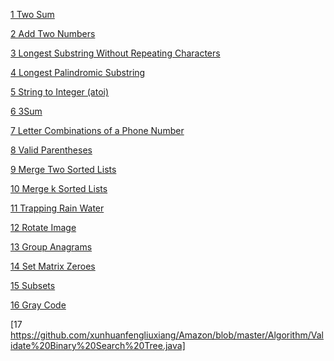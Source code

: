 [1 Two Sum](https://github.com/xunhuanfengliuxiang/Amazon/blob/master/Algorithm/Two%20Sum.java)

[2 Add Two Numbers](https://github.com/xunhuanfengliuxiang/Amazon/blob/master/Algorithm/Add%20Two%20Numbers.java)

[3 Longest Substring Without Repeating Characters](https://github.com/xunhuanfengliuxiang/Amazon/blob/master/Algorithm/Longest%20Substring%20Without%20Repeating%20Characters.java)

[4 Longest Palindromic Substring](https://github.com/xunhuanfengliuxiang/Amazon/blob/master/Algorithm/Longest%20Palindromic%20Substring.java)

[5 String to Integer (atoi)](https://github.com/xunhuanfengliuxiang/Amazon/blob/master/Algorithm/String%20to%20Integer%20(atoi).java)

[6 3Sum](https://github.com/xunhuanfengliuxiang/Amazon/blob/master/Algorithm/3Sum.java)

[7 Letter Combinations of a Phone Number](https://github.com/xunhuanfengliuxiang/Amazon/blob/master/Algorithm/Letter%20Combinations%20of%20a%20Phone%20Number.java)

[8 Valid Parentheses](https://github.com/xunhuanfengliuxiang/Amazon/blob/master/Algorithm/Valid%20Parentheses.java)

[9 Merge Two Sorted Lists](https://github.com/xunhuanfengliuxiang/Amazon/blob/master/Algorithm/Merge%20Two%20Sorted%20Lists.java)

[10 Merge k Sorted Lists](https://github.com/xunhuanfengliuxiang/Amazon/blob/master/Algorithm/Merge%20k%20Sorted%20Lists.java)

[11 Trapping Rain Water](https://github.com/xunhuanfengliuxiang/Amazon/blob/master/Algorithm/Trapping%20Rain%20Water.java)

[12 Rotate Image](https://github.com/xunhuanfengliuxiang/Amazon/blob/master/Algorithm/Rotate%20Image.java)

[13 Group Anagrams](https://github.com/xunhuanfengliuxiang/Amazon/blob/master/Algorithm/Group%20Anagrams.java)

[14 Set Matrix Zeroes](https://github.com/xunhuanfengliuxiang/Amazon/blob/master/Algorithm/Set%20Matrix%20Zeroes.java)

[15 Subsets](https://github.com/xunhuanfengliuxiang/Amazon/blob/master/Algorithm/Subsets.java)

[16 Gray Code](https://github.com/xunhuanfengliuxiang/Amazon/blob/master/Algorithm/Gray%20Code.java)

[17 https://github.com/xunhuanfengliuxiang/Amazon/blob/master/Algorithm/Validate%20Binary%20Search%20Tree.java]

